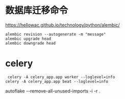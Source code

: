 # 数据库迁移命令

https://hellowac.github.io/technology/python/alembic/

```
alembic revision --autogenerate -m "message"
alembic upgrade head
alembic downgrade head
```

# celery

```
 celery -A celery_app.app worker --loglevel=info
celery -A celery_app.app beat --loglevel=info
```

autoflake  --remove-all-unused-imports -i -r .